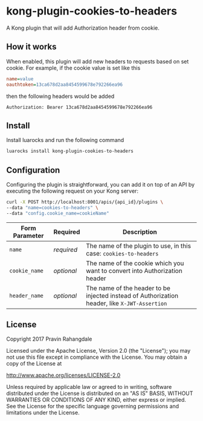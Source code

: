 # kong-plugin-cookies-to-headers

A Kong plugin that will add Authorization header from cookie.

## How it works

When enabled, this plugin will add new headers to requests based on set cookie. For example, if the cookie value is set like this

```ini
name=value
oauthtoken=13ca678d2aa8454599678e792266ea96
```

then the following headers would be added

```http
Authorization: Bearer 13ca678d2aa8454599678e792266ea96
```

## Install

Install luarocks and run the following command

```bash
luarocks install kong-plugin-cookies-to-headers
```

## Configuration

Configuring the plugin is straightforward, you can add it on top of an API by executing the following request on your Kong server:

```bash
curl -X POST http://localhost:8001/apis/{api_id}/plugins \
--data "name=cookies-to-headers" \
--data "config.cookie_name=cookieName"
```

| Form Parameter | Required   | Description                                                                                   |
| -------------- | ---------- | --------------------------------------------------------------------------------------------- |
| `name`         | _required_ | The name of the plugin to use, in this case: `cookies-to-headers`                             |
| `cookie_name`  | _optional_ | The name of the cookie which you want to convert into Authorization header                    |
| `header_name`  | _optional_ | The name of the header to be injected instead of Authorization header, like `X-JWT-Assertion` |

## License

Copyright 2017 Pravin Rahangdale

Licensed under the Apache License, Version 2.0 (the "License");
you may not use this file except in compliance with the License.
You may obtain a copy of the License at

<http://www.apache.org/licenses/LICENSE-2.0>

Unless required by applicable law or agreed to in writing, software
distributed under the License is distributed on an "AS IS" BASIS,
WITHOUT WARRANTIES OR CONDITIONS OF ANY KIND, either express or implied.
See the License for the specific language governing permissions and
limitations under the License.
